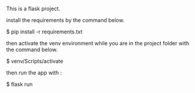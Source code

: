 
This is a flask project.

install the requirements by the command below.

$ pip install -r requirements.txt


then activate the venv environment while you are in the project folder with the command below.

$ venv/Scripts/activate


then run the app with :

$ flask run
